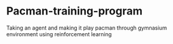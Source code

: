 # Pacman-training-program
Taking an agent and making it play pacman through gymnasium environment using reinforcement learning
